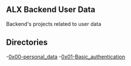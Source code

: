 ## ALX Backend User Data

Backend's projects related to user data

## Directories

-[0x00-personal_data](./0x00-personal_data)
-[0x01-Basic_authentication](./0x01-Basic_authentication)
